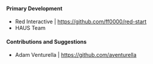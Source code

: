 #### Primary Development ####
- Red Interactive | https://github.com/ff0000/red-start
- HAUS Team


#### Contributions and Suggestions ####
- Adam Venturella | https://github.com/aventurella

